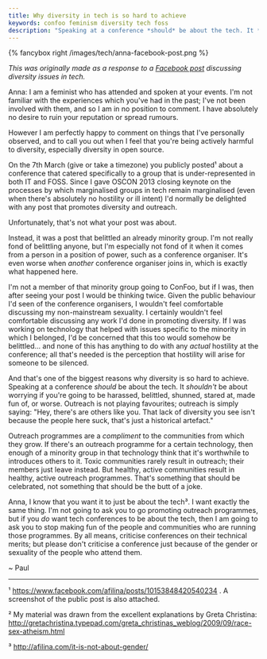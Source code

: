 ```yaml
---
title: Why diversity in tech is so hard to achieve
keywords: confoo feminism diversity tech foss
description: "Speaking at a conference *should* be about the tech. It *shouldn't* be about worrying if you're going to be harassed, belittled, shunned, stared at, made fun of, or worse. Outreach is not playing favourites; outreach is simply saying: "Hey, there's are others like you. That lack of diversity you see isn't because the people here suck, that's just a historical artefact."
---
```


{% fancybox right /images/tech/anna-facebook-post.png %}

<i>This was originally made as a response to a
[Facebook post](https://www.facebook.com/paul.fenwick/posts/10152061360984611)
discussing diversity issues in tech.</i>

Anna: I am a feminist who has attended and spoken at your events. I'm not familiar with the experiences which you've had in the past; I've not been involved with them, and so I am in no position to comment. I have absolutely no desire to ruin your reputation or spread rumours. 

However I am perfectly happy to comment on things that I've personally observed, and to call you out when I feel that you're being actively harmful to diversity, especially diversity in open source.

<!--more-->

On the 7th March (give or take a timezone) you publicly posted¹ about a conference that catered specifically to a group that is under-represented in both IT and FOSS. Since I gave OSCON 2013 closing keynote on the processes by which marginalised groups in tech remain marginalised (even when there's absolutely no hostility or ill intent) I'd normally be delighted with any post that promotes diversity and outreach.

Unfortunately, that's not what your post was about.

Instead, it was a post that belittled an already minority group. I'm not really fond of belittling anyone, but I'm especially not fond of it when it comes from a person in a position of power, such as a conference organiser. It's even worse when *another* conference organiser joins in, which is exactly what happened here.

I'm not a member of that minority group going to ConFoo, but if I was, then after seeing your post I would be thinking twice. Given the public behaviour I'd seen of the conference organisers, I wouldn't feel comfortable discussing my non-mainstream sexuality. I certainly wouldn't feel comfortable discussing any work I'd done in promoting diversity. If I was working on technology that helped with issues specific to the minority in which I belonged, I'd be concerned that this too would somehow be belittled... and none of this has anything to do with any *actual* hostility at the conference; all that's needed is the perception that hostility will arise for someone to be silenced.

And that's one of the biggest reasons why diversity is so hard to achieve. Speaking at a conference *should* be about the tech. It *shouldn't* be about worrying if you're going to be harassed, belittled, shunned, stared at, made fun of, or worse. Outreach is not playing favourites; outreach is simply saying: "Hey, there's are others like you. That lack of diversity you see isn't because the people here suck, that's just a historical artefact."

Outreach programmes are a *compliment* to the communities from which they grow. If there's an outreach programme for a certain technology, then enough of a minority group in that technology think that it's worthwhile to introduces others to it. Toxic communities rarely result in outreach; their members just leave instead. But healthy, active communities result in healthy, active outreach programmes. That's something that should be celebrated, not something that should be the butt of a joke.

Anna, I know that you want it to just be about the tech³. I want exactly the same thing. I'm not going to ask you to go promoting outreach programmes, but if you *do* want tech conferences to be about the tech, then I am going to ask you to stop making fun of the people and communities who are running those programmes. By all means, criticise conferences on their technical merits; but please don't criticise a conference just because of the gender or sexuality of the people who attend them.

~ Paul 

---

¹ https://www.facebook.com/afilina/posts/10153848420540234 . A screenshot of the public post is also attached.

² My material was drawn from the excellent explanations by Greta Christina: http://gretachristina.typepad.com/greta_christinas_weblog/2009/09/race-sex-atheism.html

³ http://afilina.com/it-is-not-about-gender/
